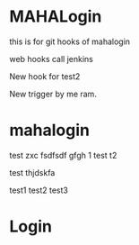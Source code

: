 # MAHALogin
this is for git hooks  of mahalogin

web hooks call jenkins

New hook for test2







New trigger by me ram. 



# mahalogin


test
zxc
fsdfsdf
gfgh
1
test
t2

test
thjdskfa

test1
test2
test3
# Login
